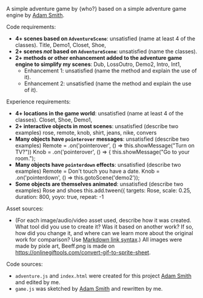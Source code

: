 A simple adventure game by {who?} based on a simple adventure game engine by [Adam Smith](https://github.com/rndmcnlly).

Code requirements:
- **4+ scenes based on `AdventureScene`**: unsatisfied (name at least 4 of the classes).  Title, Demo1,  Closet, Shoe, 
- **2+ scenes *not* based on `AdventureScene`**: unsatisfied (name the classes). 
- **2+ methods or other enhancement added to the adventure game engine to simplify my scenes**: Dub, LossOutro, Demo2, Intro, Int1,
    - Enhancement 1: unsatisfied (name the method and explain the use of it).
    - Enhancement 2: unsatisfied (name the method and explain the use of it).

Experience requirements:
- **4+ locations in the game world**: unsatisfied (name at least 4 of the classes). Closet, Shoe, Demo1, 
- **2+ interactive objects in most scenes**: unsatisfied (describe two examples) rose, remote, knob, shirt, jeans, nike, convers
- **Many objects have `pointerover` messages**: unsatisfied (describe two examples) Remote = .on('pointerover', () => this.showMessage("Turn on TV?")) Knob = .on('pointerover', () => {
                this.showMessage("Go to your room.");
- **Many objects have `pointerdown` effects**: unsatisfied (describe two examples) Remote = Don't touch you have a date. Knob = .on('pointerdown', () => this.gotoScene('demo2'));
- **Some objects are themselves animated**: unsatisfied (describe two examples) Rose and shoes 
                this.add.tween({
                targets: Rose,
                scale: 0.25,
                duration: 800,
                yoyo: true,
                repeat: -1

Asset sources:
- (For each image/audio/video asset used, describe how it was created. What tool did you use to create it? Was it based on another work? If so, how did you change it, and where can we learn more about the original work for comparison? Use [Markdown link syntax](https://docs.github.com/en/get-started/writing-on-github/getting-started-with-writing-and-formatting-on-github/basic-writing-and-formatting-syntax#links).) All images were made by pixle art, Beeff.png is made on https://onlinegiftools.com/convert-gif-to-sprite-sheet. 

Code sources:
- `adventure.js` and `index.html` were created for this project [Adam Smith](https://github.com/rndmcnlly) and edited by me.
- `game.js` was sketched by [Adam Smith](https://github.com/rndmcnlly) and rewritten by me.
